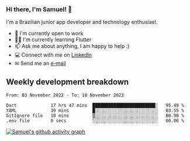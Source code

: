 ### Hi there, I'm Samuel! 👋

I'm a Brazilian junior app developer and technology enthusiast.

- 🏢 I'm currently open to work
- 👨‍💻 I'm currently learning Flutter
- 📫 Ask me about anything, I am happy to help :)
- 💻 Connect with me on [LinkedIn](https://www.linkedin.com/in/samuel-s-marques/)
- ✉ Send me an [e-mail](mailto:samuel.s.marques@protonmail.com)

## Weekly development breakdown
<!--START_SECTION:waka-->

```text
From: 03 November 2022 - To: 10 November 2022

Dart             17 hrs 47 mins  ████████████████████████░   95.49 %
YAML             39 mins         █░░░░░░░░░░░░░░░░░░░░░░░░   03.55 %
GitIgnore file   10 mins         ▒░░░░░░░░░░░░░░░░░░░░░░░░   00.90 %
.env file        0 secs          ░░░░░░░░░░░░░░░░░░░░░░░░░   00.06 %
```

<!--END_SECTION:waka-->

[![Samuel's github activity graph](https://activity-graph.herokuapp.com/graph?username=samuel-s-marques&theme=react-dark)](https://github.com/samuel-s-marques)

